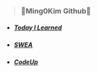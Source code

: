 > ### :rabbit:Ming0Kim Github:rabbit:

- ##### [**T**oday **I** **L**earned](Today_I_Learned) 
- ##### [SWEA](SWEA)
- ##### [CodeUp](CodeUp)
